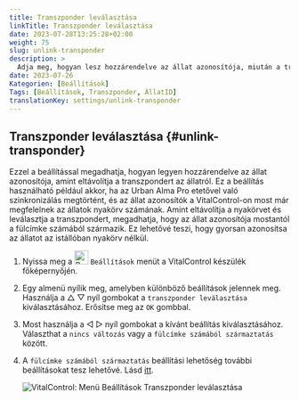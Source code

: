```yaml
---
title: Transzponder leválasztása
linkTitle: Transzponder leválasztása
date: 2023-07-28T13:25:28+02:00
weight: 75
slug: unlink-transponder
description: >
  Adja meg, hogyan lesz hozzárendelve az állat azonosítója, miután a transzpondert leválasztották.
date: 2023-07-26
Kategorien: [Beállítások]
Tags: [Beállítások, Transzponder, ÁllatID]
translationKey: settings/unlink-transponder
---
```

## Transzponder leválasztása {#unlink-transponder}

Ezzel a beállítással megadhatja, hogyan legyen hozzárendelve az állat azonosítója, amint eltávolítja a transzpondert az állatról. Ez a beállítás használható például akkor, ha az Urban Alma Pro etetővel való szinkronizálás megtörtént, és az állat azonosítók a VitalControl-on most már megfelelnek az állatok nyakörv számának. Amint eltávolítja a nyakörvet és leválasztja a transzpondert, megadhatja, hogy az állat azonosítója mostantól a fülcímke számából származik. Ez lehetővé teszi, hogy gyorsan azonosítsa az állatot az istállóban nyakörv nélkül.

1. Nyissa meg a <img src="/icons/gear.svg" width="25" align="bottom" alt="Beállítások" /> `Beállítások` menüt a VitalControl készülék főképernyőjén.

2. Egy almenü nyílik meg, amelyben különböző beállítások jelennek meg. Használja a △ ▽ nyíl gombokat a `transzponder leválasztása` kiválasztásához. Erősítse meg az `OK` gombbal.

3. Most használja a ◁ ▷ nyíl gombokat a kívánt beállítás kiválasztásához. Választhat a `nincs változás` vagy a `fülcímke számából származtatás` között.

4. A `fülcímke számából származtatás` beállítási lehetőség további beállításokat tesz lehetővé. Lásd [itt](/hu/docs/settings/animal-registration/#digit-of-the-new-id). 

   ![VitalControl: Menü Beállítások Transzponder leválasztása](../images/unlink-transponder.png "Transzponder leválasztása")
   

